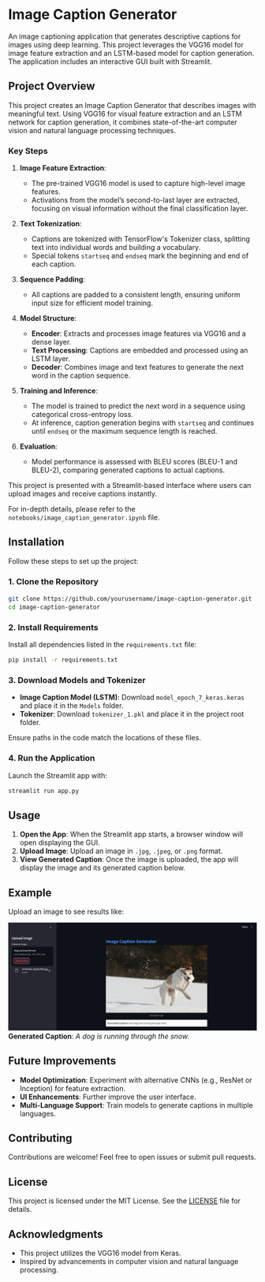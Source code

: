 # Image Caption Generator

An image captioning application that generates descriptive captions for images using deep learning. This project leverages the VGG16 model for image feature extraction and an LSTM-based model for caption generation. The application includes an interactive GUI built with Streamlit.

## Project Overview

This project creates an Image Caption Generator that describes images with meaningful text. Using VGG16 for visual feature extraction and an LSTM network for caption generation, it combines state-of-the-art computer vision and natural language processing techniques.

### Key Steps

1. **Image Feature Extraction**:
   - The pre-trained VGG16 model is used to capture high-level image features.
   - Activations from the model’s second-to-last layer are extracted, focusing on visual information without the final classification layer.
2. **Text Tokenization**:

   - Captions are tokenized with TensorFlow's Tokenizer class, splitting text into individual words and building a vocabulary.
   - Special tokens `startseq` and `endseq` mark the beginning and end of each caption.

3. **Sequence Padding**:

   - All captions are padded to a consistent length, ensuring uniform input size for efficient model training.

4. **Model Structure**:

   - **Encoder**: Extracts and processes image features via VGG16 and a dense layer.
   - **Text Processing**: Captions are embedded and processed using an LSTM layer.
   - **Decoder**: Combines image and text features to generate the next word in the caption sequence.

5. **Training and Inference**:

   - The model is trained to predict the next word in a sequence using categorical cross-entropy loss.
   - At inference, caption generation begins with `startseq` and continues until `endseq` or the maximum sequence length is reached.

6. **Evaluation**:
   - Model performance is assessed with BLEU scores (BLEU-1 and BLEU-2), comparing generated captions to actual captions.

This project is presented with a Streamlit-based interface where users can upload images and receive captions instantly.

For in-depth details, please refer to the `notebooks/image_caption_generator.ipynb` file.

## Installation

Follow these steps to set up the project:

### 1. Clone the Repository

```bash
git clone https://github.com/yourusername/image-caption-generator.git
cd image-caption-generator
```

### 2. Install Requirements

Install all dependencies listed in the `requirements.txt` file:

```bash
pip install -r requirements.txt
```

### 3. Download Models and Tokenizer

- **Image Caption Model (LSTM)**: Download `model_epoch_7_keras.keras` and place it in the `Models` folder.
- **Tokenizer**: Download `tokenizer_1.pkl` and place it in the project root folder.

Ensure paths in the code match the locations of these files.

### 4. Run the Application

Launch the Streamlit app with:

```bash
streamlit run app.py
```

## Usage

1. **Open the App**: When the Streamlit app starts, a browser window will open displaying the GUI.
2. **Upload Image**: Upload an image in `.jpg`, `.jpeg`, or `.png` format.
3. **View Generated Caption**: Once the image is uploaded, the app will display the image and its generated caption below.

## Example

Upload an image to see results like:

![Screenshot of the Image Caption Generator](Images-GUI/ss1.png)
**Generated Caption**: _A dog is running through the snow._

## Future Improvements

- **Model Optimization**: Experiment with alternative CNNs (e.g., ResNet or Inception) for feature extraction.
- **UI Enhancements**: Further improve the user interface.
- **Multi-Language Support**: Train models to generate captions in multiple languages.

## Contributing

Contributions are welcome! Feel free to open issues or submit pull requests.

## License

This project is licensed under the MIT License. See the [LICENSE](LICENSE) file for details.

## Acknowledgments

- This project utilizes the VGG16 model from Keras.
- Inspired by advancements in computer vision and natural language processing.
